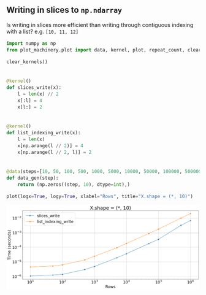 ## Writing in slices to `np.ndarray`

Is writing in slices more efficient than writing through contiguous indexing with a list? e.g. `[10, 11, 12]`


```python
import numpy as np
from plot_machinery.plot import data, kernel, plot, repeat_count, clear_kernels
```


```python
clear_kernels()


@kernel()
def slices_write(x):
    l = len(x) // 2
    x[:l] = 4
    x[l:] = 2


@kernel()
def list_indexing_write(x):
    l = len(x)
    x[np.arange(l // 2)] = 4
    x[np.arange(l // 2, l)] = 2


@data(steps=[10, 50, 100, 500, 1000, 5000, 10000, 50000, 100000, 500000, 1000000])
def data_gen(step):
    return (np.zeros((step, 10), dtype=int),)
```


```python
plot(logx=True, logy=True, xlabel="Rows", title="X.shape = (*, 10)")
```


    
![png](README_files/README_3_0.png)
    

